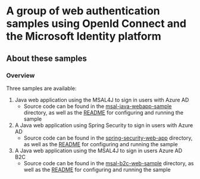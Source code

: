 # A group of web authentication samples using OpenId Connect and the Microsoft Identity platform

## About these samples

### Overview

Three samples are available:
1. Java web application using the MSAL4J to sign in users with Azure AD
    - Source code can be found in the [msal-java-webapp-sample](msal-java-webapp-sample) directory, as well as the [README](msal-java-webapp-sample/README.md) for configuring and running the sample
1. A Java web application using Spring Security to sign in users with Azure AD
    - Source code can be found in the [spring-security-web-app](spring-security-web-app) directory, as well as the [README](spring-security-web-app/README.md) for configuring and running the sample
1. A Java web application using the MSAL4J to sign in users Azure AD B2C
    - Source code can be found in the [msal-b2c-web-sample](msal-b2c-web-sample) directory, as well as the [README](msal-b2c-web-sample/README.md) for configuring and running the sample
